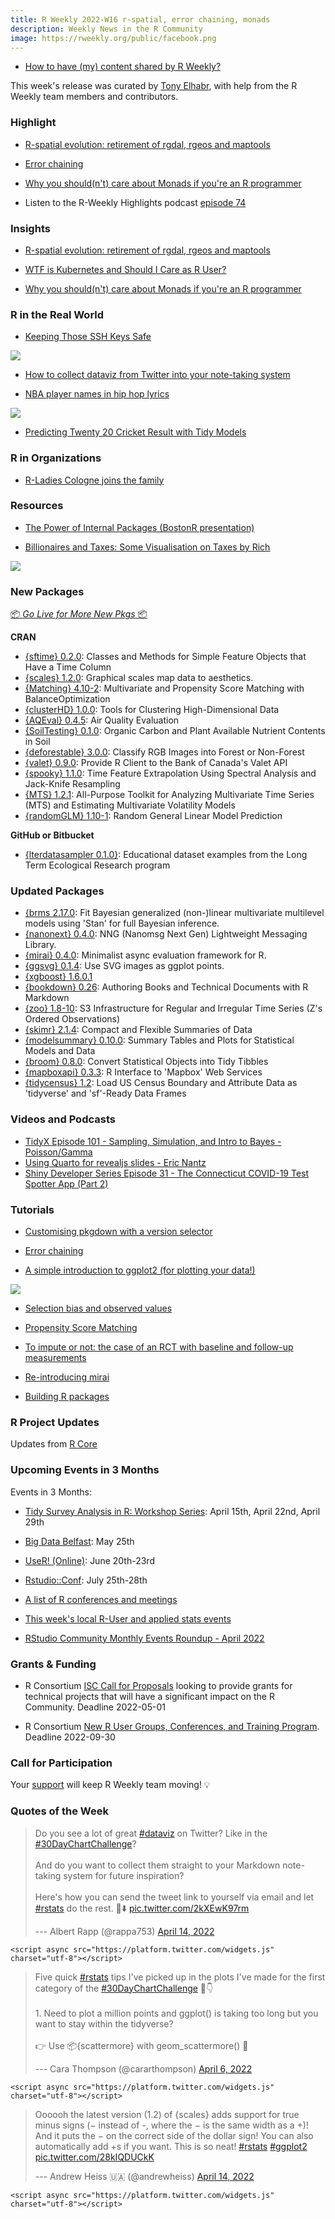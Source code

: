 ```yaml
---
title: R Weekly 2022-W16 r-spatial, error chaining, monads
description: Weekly News in the R Community
image: https://rweekly.org/public/facebook.png
---
```


-   [How to have (my) content shared by R Weekly?](https://github.com/rweekly/rweekly.org#how-to-have-my-content-shared-by-r-weekly)

This week's release was curated by [Tony Elhabr](https://twitter.com/TonyElHabr), with help from the R Weekly team members and contributors.

### Highlight

-   [R-spatial evolution: retirement of rgdal, rgeos and maptools](https://r-spatial.org//r/2022/04/12/evolution.html)

-   [Error chaining](https://thisisnic.github.io/2022/04/09/error-chaining/)

-   [Why you should(n't) care about Monads if you're an R programmer](https://www.brodrigues.co/blog/2022-04-11-monads/)

-   Listen to the R-Weekly Highlights podcast [episode 74](https://rweekly.fireside.fm/74)

### Insights

-   [R-spatial evolution: retirement of rgdal, rgeos and maptools](https://r-spatial.org//r/2022/04/12/evolution.html)

-   [WTF is Kubernetes and Should I Care as R User?](https://blog.rmhogervorst.nl/blog/2022/04/17/wtf-is-kubernetes-and-should-i-care-as-r-user/)

-   [Why you should(n't) care about Monads if you're an R programmer](https://www.brodrigues.co/blog/2022-04-11-monads/)

### R in the Real World

-   [Keeping Those SSH Keys Safe](https://rud.is/b/2022/04/16/keeping-those-ssh-keys-safe/)

![](https://raw.githubusercontent.com/rweekly/image/master/2022/W16/ssh-key-summary-hrbrmstr.png)

-   [How to collect dataviz from Twitter into your note-taking system](https://albert-rapp.de/post/2022-04-11-get-twitter-posts-into-your-notetaking-system/)

-   [NBA player names in hip hop lyrics](https://luisdva.github.io/rstats/NBA-rap/)

![](https://raw.githubusercontent.com/rweekly/image/master/2022/W16/nba-player-names-in-hip-hop-songs.png)

-   [Predicting Twenty 20 Cricket Result with Tidy Models](https://theparttimeanalyst.com/2022/04/12/predicting-twenty-20-cricket-result-with-tidy-models/)

### R in Organizations

-   [R-Ladies Cologne joins the family](https://cosimameyer.rbind.io/post/new-r-ladies-chapter-cologne/)

### Resources

-   [The Power of Internal Packages (BostonR presentation)](https://meghan.rbind.io/talk/boston-user/)

-   [Billionaires and Taxes: Some Visualisation on Taxes by Rich](https://www.harsh17.in/billionaires-and-taxes/)

![](https://raw.githubusercontent.com/rweekly/image/master/2022/W16/taxes-v-income.png)

### New Packages

<p class="added-hostname">

<a href="https://rweekly.org/live" target="_blank" class="externalLink">📦 <i>Go Live for More New Pkgs</i> 📦</a>

</p>

**CRAN**

-   [{sftime} 0.2.0](https://r-spatial.org//r/2022/04/12/sftime-1.html): Classes and Methods for Simple Feature Objects that Have a Time Column
-   [{scales} 1.2.0](https://www.tidyverse.org/blog/2022/04/scales-1-2-0/): Graphical scales map data to aesthetics.
-   [{Matching} 4.10-2](https://cran.r-project.org/package=Matching): Multivariate and Propensity Score Matching with BalanceOptimization
-   [{clusterHD} 1.0.0](https://cran.r-project.org/package=clusterHD): Tools for Clustering High-Dimensional Data
-   [{AQEval} 0.4.5](https://cran.r-project.org/package=AQEval): Air Quality Evaluation
-   [{SoilTesting} 0.1.0](https://cran.r-project.org/package=SoilTesting): Organic Carbon and Plant Available Nutrient Contents in Soil
-   [{deforestable} 3.0.0](https://cran.r-project.org/package=deforestable): Classify RGB Images into Forest or Non-Forest
-   [{valet} 0.9.0](https://cran.r-project.org/package=valet): Provide R Client to the Bank of Canada's Valet API
-   [{spooky} 1.1.0](https://cran.r-project.org/package=spooky): Time Feature Extrapolation Using Spectral Analysis and Jack-Knife Resampling
-   [{MTS} 1.2.1](https://cran.r-project.org/package=MTS): All-Purpose Toolkit for Analyzing Multivariate Time Series (MTS) and Estimating Multivariate Volatility Models
-   [{randomGLM} 1.10-1](https://cran.r-project.org/package=randomGLM): Random General Linear Model Prediction

**GitHub or Bitbucket**

-   [{lterdatasampler 0.1.0}](https://lter.github.io/lterdatasampler/): Educational dataset examples from the Long Term Ecological Research program

### Updated Packages

-   [{brms 2.17.0](https://cran.r-project.org/package=brms): Fit Bayesian generalized (non-)linear multivariate multilevel models using 'Stan' for full Bayesian inference.
-   [{nanonext} 0.4.0](https://cran.r-project.org/package=nanonext): NNG (Nanomsg Next Gen) Lightweight Messaging Library.
-   [{mirai} 0.4.0](https://cran.r-project.org/package=mirai): Minimalist async evaluation framework for R.
-   [{ggsvg} 0.1.4](https://github.com/coolbutuseless/ggsvg): Use SVG images as ggplot points.
-   [{xgboost} 1.6.0.1](https://cran.r-project.org/package=xgboost)
-   [{bookdown} 0.26](https://cran.r-project.org/package=bookdown): Authoring Books and Technical Documents with R Markdown
-   [{zoo} 1.8-10](https://cran.r-project.org/package=zoo): S3 Infrastructure for Regular and Irregular Time Series (Z's Ordered Observations)
-   [{skimr} 2.1.4](https://cran.r-project.org/package=skimr): Compact and Flexible Summaries of Data
-   [{modelsummary} 0.10.0](https://cran.r-project.org/package=modelsummary): Summary Tables and Plots for Statistical Models and Data
-   [{broom} 0.8.0](https://cran.r-project.org/package=broom): Convert Statistical Objects into Tidy Tibbles
-   [{mapboxapi} 0.3.3](https://cran.r-project.org/package=mapboxapi): R Interface to 'Mapbox' Web Services
-   [{tidycensus} 1.2](https://cran.r-project.org/package=tidycensus): Load US Census Boundary and Attribute Data as 'tidyverse' and 'sf'-Ready Data Frames

### Videos and Podcasts

-   [TidyX Episode 101 - Sampling, Simulation, and Intro to Bayes - Poisson/Gamma](https://www.youtube.com/watch?v=_eCFJaUoRms)
-   [Using Quarto for revealjs slides - Eric Nantz](https://www.youtube.com/watch?v=cW9vFhpGFgw)
-   [Shiny Developer Series Episode 31 - The Connecticut COVID-19 Test Spotter App (Part 2)](https://www.youtube.com/watch?v=GdxVtl3FwmI)

### Tutorials

-   [Customising pkgdown with a version selector](https://thisisnic.github.io/2022/04/15/customising-pkgdown-with-a-version-selector/)

-   [Error chaining](https://thisisnic.github.io/2022/04/09/error-chaining/)

-   [A simple introduction to ggplot2 (for plotting your data!)](https://www.rforecology.com/post/a-simple-introduction-to-ggplot2/)

![](https://raw.githubusercontent.com/rweekly/image/master/2022/W16/ggplot2-from-df.png)

-   [Selection bias and observed values](https://jacobsimmering.com/post/selection-observed/)

-   [Propensity Score Matching](https://statsnotebook.io/blog/analysis/matching/)

-   [To impute or not: the case of an RCT with baseline and follow-up measurements](https://www.rdatagen.net/post/2022-04-12-to-impute-or-not-the-case-of-an-rct-with-baseline-and-follow-up-measurements/)

-   [Re-introducing mirai](https://shikokuchuo.net/posts/18-reintroducing-mirai/)

-   [Building R packages](https://www.paulamoraga.com/blog/2022/04/12/2022-04-12-rpackages/)

<!--<div class="post-more-begin></div><div class="post-more-end"></div>-->

### R Project Updates

Updates from [R Core](http://developer.r-project.org/blosxom.cgi/R-devel/NEWS)

### Upcoming Events in 3 Months

Events in 3 Months:

-   [Tidy Survey Analysis in R: Workshop Series](https://www.mapor.org/2022-spring-webinar-series/): April 15th, April 22nd, April 29th

-   [Big Data Belfast](https://www.bigdatabelfast.com/): May 25th

-   [UseR! (Online)](https://user2022.r-project.org/): June 20th-23rd

-   [Rstudio::Conf](https://www.rstudio.com/conference/): July 25th-28th

-   [A list of R conferences and meetings](https://jumpingrivers.github.io/meetingsR/events.html)

-   [This week's local R-User and applied stats events](https://community.rstudio.com/c/irl)

-   [RStudio Community Monthly Events Roundup - April 2022](https://www.rstudio.com/blog/rstudio-community-monthly-events-roundup-april-2022/)

### Grants & Funding

-   R Consortium [ISC Call for Proposals](https://www.r-consortium.org/blog/2022/04/01/isc-call-for-proposals-2) looking to provide grants for technical projects that will have a significant impact on the R Community. Deadline 2022-05-01

-   R Consortium [New R User Groups, Conferences, and Training Program](https://www.r-consortium.org/announcement/2022/04/01/announcing-the-new-r-user-groups-conferences-and-training-program). Deadline 2022-09-30

### Call for Participation

<p class="hide-support added-hostname support-rweekly" style="text-align: center;font-weight: bold;">

Your <a class="non-visited externalLink" href="https://www.patreon.com/rweekly" onclick="pas(this)">support</a> will keep R Weekly team moving! 💡

</p>

### Quotes of the Week

<blockquote class="twitter-tweet">

<p lang="en" dir="ltr">

Do you see a lot of great <a href="https://twitter.com/hashtag/dataviz?src=hash&amp;ref_src=twsrc%5Etfw">#dataviz</a> on Twitter? Like in the <a href="https://twitter.com/hashtag/30DayChartChallenge?src=hash&amp;ref_src=twsrc%5Etfw">#30DayChartChallenge</a>?<br><br>And do you want to collect them straight to your Markdown note-taking system for future inspiration?<br><br>Here's how you can send the tweet link to yourself via email and let <a href="https://twitter.com/hashtag/rstats?src=hash&amp;ref_src=twsrc%5Etfw">#rstats</a> do the rest. 🧵⬇️ <a href="https://t.co/2kXEwK97rm">pic.twitter.com/2kXEwK97rm</a>

</p>

--- Albert Rapp (@rappa753) <a href="https://twitter.com/rappa753/status/1514525611745812484?ref_src=twsrc%5Etfw">April 14, 2022</a>

</blockquote>

```{=html}
<script async src="https://platform.twitter.com/widgets.js" charset="utf-8"></script>
```
<blockquote class="twitter-tweet">

<p lang="en" dir="ltr">

Five quick <a href="https://twitter.com/hashtag/rstats?src=hash&amp;ref_src=twsrc%5Etfw">#rstats</a> tips I've picked up in the plots I've made for the first category of the <a href="https://twitter.com/hashtag/30DayChartChallenge?src=hash&amp;ref_src=twsrc%5Etfw">#30DayChartChallenge</a> 🧵👇<br><br>1. Need to plot a million points and ggplot() is taking too long but you want to stay within the tidyverse?<br> <br>👉 Use 📦{scattermore} with geom_scattermore() 🥳

</p>

--- Cara Thompson (@cararthompson) <a href="https://twitter.com/cararthompson/status/1511812876016799758?ref_src=twsrc%5Etfw">April 6, 2022</a>

</blockquote>

```{=html}
<script async src="https://platform.twitter.com/widgets.js" charset="utf-8"></script>
```
<blockquote class="twitter-tweet">

<p lang="en" dir="ltr">

Oooooh the latest version (1.2) of {scales} adds support for true minus signs (− instead of -, where the − is the same width as a +)! And it puts the − on the correct side of the dollar sign! You can also automatically add +s if you want. This is so neat! <a href="https://twitter.com/hashtag/rstats?src=hash&amp;ref_src=twsrc%5Etfw">#rstats</a> <a href="https://twitter.com/hashtag/ggplot2?src=hash&amp;ref_src=twsrc%5Etfw">#ggplot2</a> <a href="https://t.co/28kIQDUCkK">pic.twitter.com/28kIQDUCkK</a>

</p>

--- Andrew Heiss 🇺🇦 (@andrewheiss) <a href="https://twitter.com/andrewheiss/status/1514444374654038020?ref_src=twsrc%5Etfw">April 14, 2022</a>

</blockquote>

```{=html}
<script async src="https://platform.twitter.com/widgets.js" charset="utf-8"></script>
```
